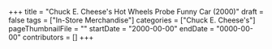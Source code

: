 +++
title = "Chuck E. Cheese's Hot Wheels Probe Funny Car (2000)"
draft = false
tags = ["In-Store Merchandise"]
categories = ["Chuck E. Cheese's"]
pageThumbnailFile = ""
startDate = "2000-00-00"
endDate = "0000-00-00"
contributors = []
+++
